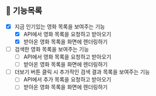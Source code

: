 ## 🐾 기능목록

- [x] 지금 인기있는 영화 목록을 보여주는 기능
  - [x] API에서 영화 목록을 요청하고 받아오기
  - [x] 받아온 영화 목록을 화면에 렌더링하기
- [ ] 검색한 영화 목록을 보여주는 기능
  - [ ] API에서 영화 목록을 요청하고 받아오기
  - [ ] 받아온 영화 목록을 화면에 렌더링하기
- [ ] 더보기 버튼 클릭 시 추가적인 검색 결과 목록을 보여주는 기능
  - [ ] API에서 추가 목록을 요청하고 받아오기
  - [ ] 받아온 영화 목록을 화면에 렌더링하기
